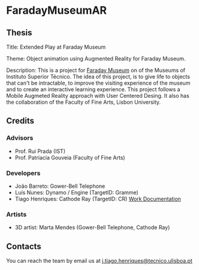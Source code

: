 # FaradayMuseumAR

## Thesis

Title: Extended Play at Faraday Museum

Theme: Object animation using Augmented Reality for Faraday Museum.

Description: This is a project for [Faraday Museum](https://tecnico.ulisboa.pt/pt/tag/museu-faraday/) on of the Museums of Instituto Superior Técnico.
The idea of this project, is to give life to objects that can't be intractable, to improve the visiting experience of the museum and to create an interactive learning experience. This project follows a Mobile Augmeted Reality approach with User Centered Desing. It also has the collaboration of the Faculty of Fine Arts, Lisbon University.

## Credits

### Advisors
* Prof. Rui Prada (IST)
* Prof. Patríacia Gouveia (Faculty of Fine Arts)

### Developers
* João Barreto: Gower-Bell Telephone
* Luís Nunes: Dynamo / Engine (TargetID: Gramme)
* Tiago Henriques: Cathode Ray (TargetID: CR) [Work Documentation](https://github.com/Toscan0/IST-Thesis-FaradayMuseum/blob/main/Project/Technical%20Report.pdf)

### Artists
* 3D artist: Marta Mendes (Gower-Bell Telephone, Cathode Ray)

## Contacts

You can reach the team by email us at j.tiago.henriques@tecnico.ulisboa.pt